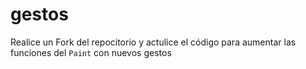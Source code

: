 # gestos

Realice un Fork del repocitorio y actulice el código para aumentar las funciones del `Paint` con nuevos gestos 
